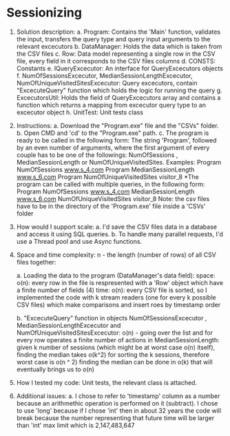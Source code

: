 # Sessionizing

1) Solution description:
	a. Program:
		Contains the 'Main' function, validates the input, transfers the query type and query input arguments to the relevant excecutors
	b. DataManager:
		Holds the data which is taken from the CSV files
	c. Row:
		Data model representing a single row in the CSV file, every field in it corresponds to the CSV files columns
	d. CONSTS:
		Constants
	e. IQueryExcecutor:
		An interface for QueryExcecutors objects
	f. NumOfSessionsExcecutor, MedianSessionLengthExcecutor, NumOfUniqueVisitedSitesExcecutor:
		Query excecutors, contain "ExcecuteQuery" function which holds the logic for running the query
	g. ExcecutorsUtil:
		Holds the field of QueryExcecutors array and contains a function which returns a mapping from excecutor query type to an excecutor object
	h. UnitTest:
		Unit tests class

2) Instructions:
	a. Download the "Program.exe" file and the "CSVs" folder.
	b. Open CMD and 'cd' to the "Program.exe" path.
	c. The program is ready to be called in the following form:
	The string 'Program', followed by an even number of arguments, where the first argument of every couple has to be one of the followings: NumOfSessions , MedianSessionLength or NumOfUniqueVisitedSites.
	Examples: 
		Program NumOfSessions www.s_4.com
		Program MedianSessionLength www.s_6.com
		Program NumOfUniqueVisitedSites visitor_8
		*The program can be called with multiple queries, in the following form:
		Program NumOfSessions www.s_4.com MedianSessionLength www.s_6.com NumOfUniqueVisitedSites visitor_8
	Note: the csv files have to be in the directory of the 'Program.exe' file inside a 'CSVs' folder

3) How would I support scale:
	a. I'd save the CSV files data in a database and access it using SQL queries.
	b. To handle many parallel requests, I'd use a Thread pool and use Async functions.

4) Space and time complexity:
	n - the length (number of rows) of all CSV files together:

	a. Loading the data to the program (DataManager's data field):
	space: 
	o(n): every row in the file is respresented with a 'Row' object which have a finite number of fields (4)
	time:
	o(n): every CSV file is sorted, so I implemented the code with k stream readers (one for every k possible CSV files) which make comparisons and insert roes by timestamp order

	b. "ExcecuteQuery" function in objects NumOfSessionsExcecutor , MedianSessionLengthExcecutor and NumOfUniqueVisitedSitesExcecutor:
	o(n) - going over the list and for every row operates a finite number of actions
	in MedianSessionLength: given k number of sessions (which might be at worst case o(n) itself),  finding the median takes o(k^2) for sorting the k sessions, therefore worst case is o(n ^ 2)
	finding the median can be done in o(k) that will eventually brings us to o(n)

5) How I tested my code:
	Unit tests, the relevant class is attached.

6) Additional issues:
	a. I chose to refer to 'timestamp' column as a number because an arithmethic operation is performed on it (subtract).
	I chose to use 'long' because if I chose 'int' then in about 32 years the code will break because the number representing that future time will be larger than 'int' max limit which is 2,147,483,647
